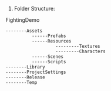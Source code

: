 1. Folder Structure:

FightingDemo
    
    --------Assets
              ------Prefabs
              ------Resources
                       ---------Textures
                       ---------Characters
              ------Scenes
              ------Scripts
    --------Library
    --------ProjectSettings
    --------Release
    --------Temp
